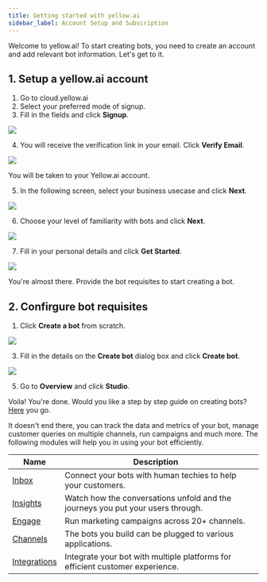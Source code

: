 ```yaml
---
title: Getting started with yellow.ai
sidebar_label: Account Setup and Subscription
---
```


Welcome to yellow.ai! To start creating bots, you need to create an account and add relevant bot information. Let's get to it.

## **1. Setup a yellow.ai account**

1. Go to cloud.yellow.ai
2. Select your preferred mode of signup.
3. Fill in the fields and click **Signup**.

![](https://i.imgur.com/eTCs5QK.jpg)

4. You will receive the verification link in your email. Click **Verify Email**.

![](https://i.imgur.com/DjCqeFz.png)

You will be taken to your Yellow.ai account.

5. In the following screen, select your business usecase and click **Next**.

![](https://i.imgur.com/59QaZQF.jpg)

6. Choose your level of familiarity with bots and click **Next**.

![](https://i.imgur.com/gDRgnpb.jpg)

7. Fill in your personal details and click **Get Started**.

![](https://i.imgur.com/B5lXN0E.jpg)

You're almost there. Provide the bot requisites to start creating a bot.


## **2. Confirgure bot requisites**

1. Click **Create a bot** from scratch.

![](https://i.imgur.com/sem5S7Q.png)

3. Fill in the details on the **Create bot** dialog box and click **Create bot**.

![](https://i.imgur.com/GqmWXsx.png)

5. Go to **Overview** and click **Studio**.


Voila! You're done. Would you like a step by step guide on creating bots? [Here](https://docs.yellow.ai/docs/platform_concepts/studio/overview) you go.

It doesn't end there, you can track the data and metrics of your bot, manage customer queries on multiple channels, run campaigns and much more. The following modules will help you in using your bot efficiently.


| Name   | Description                                                      |     |
| ------ | ---------------------------------------------------------------- | --- |
[Inbox](https://docs.yellow.ai/docs/platform_concepts/inbox/inbox)      |     Connect your bots with human techies to help your customers.
[Insights](https://docs.yellow.ai/docs/platform_concepts/growth/overview) | Watch how the conversations unfold and the journeys you put your users through.
[Engage](https://docs.yellow.ai/docs/platform_concepts/engagement/engage) | Run marketing campaigns across 20+ channels.
[Channels](https://docs.yellow.ai/docs/platform_concepts/channelConfiguration/overview) | The bots you build can be plugged to various applications. 
[Integrations](https://docs.yellow.ai/docs/platform_concepts/appConfiguration/overview) | Integrate your bot with multiple platforms for efficient customer experience.

